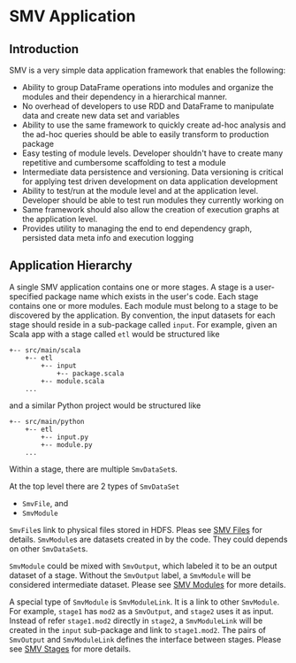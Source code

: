 # SMV Application

## Introduction
SMV is a very simple data application framework that enables the following:

* Ability to group DataFrame operations into modules and organize the modules and their dependency in a hierarchical manner.
* No overhead of developers to use RDD and DataFrame to manipulate data and create new data set and variables
* Ability to use the same framework to quickly create ad-hoc analysis and the ad-hoc queries should be able to easily transform to production package
* Easy testing of module levels. Developer shouldn't have to create many repetitive and cumbersome scaffolding to test a module
* Intermediate data persistence and versioning. Data versioning is critical for applying test driven development on data application development
* Ability to test/run at the module level and at the application level. Developer should be able to test run modules they currently working on
* Same framework should also allow the creation of execution graphs at the application level.
* Provides utility to managing the end to end dependency graph, persisted data meta info and execution logging

## Application Hierarchy
A single SMV application contains one or more stages. A stage is a user-specified package name which exists in the user's code. Each stage contains one or more modules. Each module must belong to a stage to be discovered by the application. By convention, the input datasets for each stage should reside in a sub-package called `input`. For example, given an Scala app with a stage called `etl` would be structured like
```
+-- src/main/scala
    +-- etl
        +-- input
            +-- package.scala
        +-- module.scala
    ...
```
and a similar Python project would be structured like
```
+-- src/main/python
    +-- etl
        +-- input.py
        +-- module.py
    ...
```

Within a stage, there are multiple `SmvDataSet`s.

At the top level there are 2 types of `SmvDataSet`
* `SmvFile`, and
* `SmvModule`

`SmvFile`s link to physical files stored in HDFS. Pleas see [SMV Files](smv_file.md) for details.
`SmvModule`s are datasets created in by the code. They could depends on other `SmvDataSet`s.

`SmvModule` could be mixed with `SmvOutput`, which labeled it to be an output dataset of a stage.
Without the `SmvOutput` label, a `SmvModule` will be considered intermediate dataset.
Please see [SMV Modules](smv_module.md) for more details.

A special type of `SmvModule` is `SmvModuleLink`. It is a link to other `SmvModule`. For example,
`stage1` has `mod2` as a `SmvOutput`, and `stage2` uses it as input. Instead of refer `stage1.mod2`
directly in `stage2`, a `SmvModuleLink` will be created in the `input` sub-package and link to
`stage1.mod2`. The pairs of `SmvOutput` and `SmvModuleLink` defines the interface between stages.
Please see [SMV Stages](smv_stages.md) for more details.
